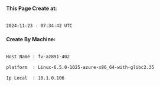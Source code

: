 
   
#### This Page Create at:

```bash

2024-11-23 - 07:34:42 UTC

```

#### Create By Machine:

```bash

Host Name : fv-az891-402

platform  : Linux-6.5.0-1025-azure-x86_64-with-glibc2.35

Ip Local  : 10.1.0.106

```


